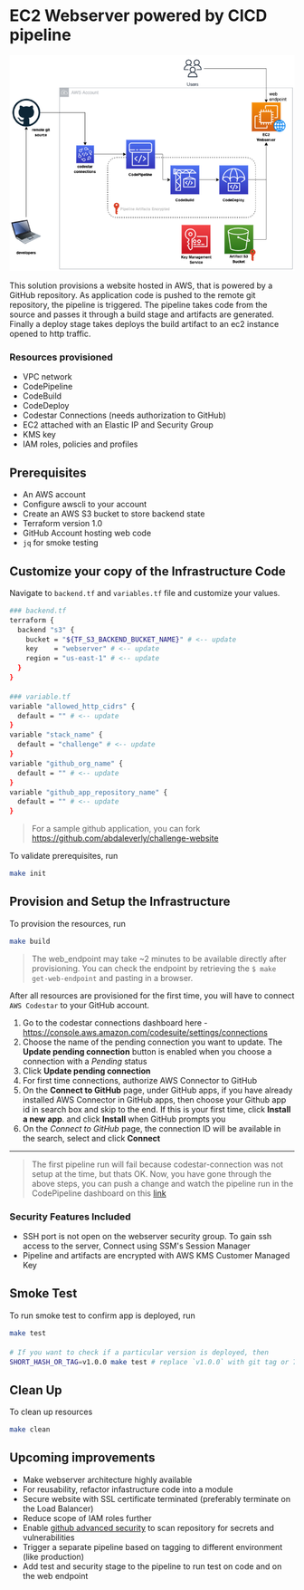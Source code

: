 # EC2 Webserver powered by CICD pipeline
![Infrastructure diagram](images/infrastructure.png)

This solution provisions a website hosted in AWS, that is powered by a GitHub repository. As application code is pushed to the remote git repository, the pipeline is triggered. The pipeline takes code from the source and passes it through a build stage and artifacts are generated. Finally a deploy stage takes deploys the build artifact to an ec2 instance opened to http traffic.

### Resources provisioned
- VPC network
- CodePipeline
- CodeBuild
- CodeDeploy
- Codestar Connections (needs authorization to GitHub)
- EC2 attached with an Elastic IP and Security Group
- KMS key
- IAM roles, policies and profiles

## Prerequisites
- An AWS account
- Configure awscli to your account
- Create an AWS S3 bucket to store backend state
- Terraform version 1.0
- GitHub Account hosting web code
- `jq` for smoke testing

## Customize your copy of the Infrastructure Code
Navigate to `backend.tf` and `variables.tf` file and customize your values.
```bash
### backend.tf 
terraform {
  backend "s3" {
    bucket = "${TF_S3_BACKEND_BUCKET_NAME}" # <-- update
    key    = "webserver" # <-- update
    region = "us-east-1" # <-- update
  }
}

### variable.tf
variable "allowed_http_cidrs" {
  default = "" # <-- update
}
variable "stack_name" {
  default = "challenge" # <-- update
}
variable "github_org_name" {
  default = "" # <-- update
}
variable "github_app_repository_name" {
  default = "" # <-- update
}
```
> For a sample github application, you can fork https://github.com/abdaleverly/challenge-website

To validate prerequisites, run
```bash
make init
```

## Provision and Setup the Infrastructure
To provision the resources, run
```bash
make build
```
> The web_endpoint may take ~2 minutes to be available directly after provisioning. You can check the endpoint by retrieving the `$ make get-web-endpoint` and pasting in a browser.

After all resources are provisioned for the first time, you will have to connect `AWS Codestar` to your GitHub account. 
1. Go to the codestar connections dashboard here - https://console.aws.amazon.com/codesuite/settings/connections
2. Choose the name of the pending connection you want to update. The **Update pending connection** button is enabled when you choose a connection with a *Pending* status
3. Click **Update pending connection**
4. For first time connections, authorize AWS Connector to GitHub
5. On the **Connect to GitHub** page, under GitHub apps, if you have already installed AWS Connector in GitHub apps, then choose your Github app id in search box and skip to the end. If this is your first time, click **Install a new app**. and click **Install** when GitHub prompts you
7. On the *Connect to GitHub* page, the connection ID will be available in the search, select and click **Connect**

---
> The first pipeline run will fail because codestar-connection was not setup at the time, but thats OK. Now, you have gone through the above steps, you can push a change and watch the pipeline run in the CodePipeline dashboard on this [link](https://console.aws.amazon.com/codesuite/codepipeline/pipelines)


### Security Features Included
- SSH port is not open on the webserver security group. To gain ssh access to the server, Connect using SSM's Session Manager
- Pipeline and artifacts are encrypted with AWS KMS Customer Managed Key

## Smoke Test
To run smoke test to confirm app is deployed, run
```bash
make test

# If you want to check if a particular version is deployed, then
SHORT_HASH_OR_TAG=v1.0.0 make test # replace `v1.0.0` with git tag or 7 xter git hash
```

## Clean Up
To clean up resources
```bash
make clean
```

## Upcoming improvements
- Make webserver architecture highly available
- For reusability, refactor infastructure code into a module
- Secure website with SSL certificate terminated (preferably terminate on the Load Balancer)
- Reduce scope of IAM roles further
- Enable [github advanced security](https://docs.github.com/en/code-security/secret-scanning/configuring-secret-scanning-for-your-repositories) to scan repository for secrets and vulnerabilities
- Trigger a separate pipeline based on tagging to different environment (like production)
- Add test and security stage to the pipeline to run test on code and on the web endpoint